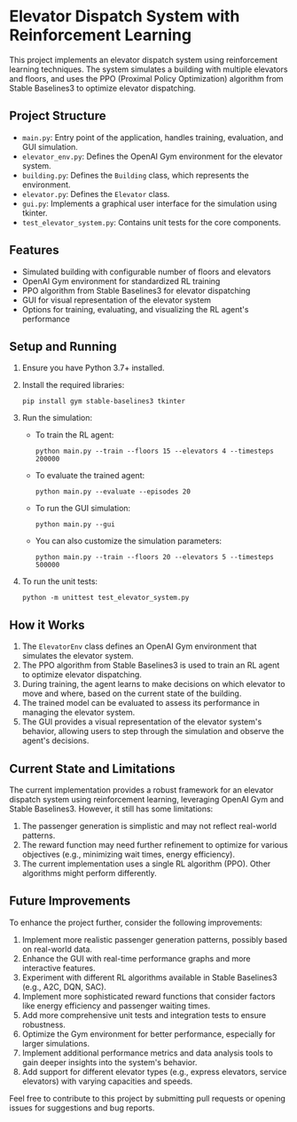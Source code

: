 # Elevator Dispatch System with Reinforcement Learning

This project implements an elevator dispatch system using reinforcement learning techniques. The system simulates a building with multiple elevators and floors, and uses the PPO (Proximal Policy Optimization) algorithm from Stable Baselines3 to optimize elevator dispatching.

## Project Structure

- `main.py`: Entry point of the application, handles training, evaluation, and GUI simulation.
- `elevator_env.py`: Defines the OpenAI Gym environment for the elevator system.
- `building.py`: Defines the `Building` class, which represents the environment.
- `elevator.py`: Defines the `Elevator` class.
- `gui.py`: Implements a graphical user interface for the simulation using tkinter.
- `test_elevator_system.py`: Contains unit tests for the core components.

## Features

- Simulated building with configurable number of floors and elevators
- OpenAI Gym environment for standardized RL training
- PPO algorithm from Stable Baselines3 for elevator dispatching
- GUI for visual representation of the elevator system
- Options for training, evaluating, and visualizing the RL agent's performance

## Setup and Running

1. Ensure you have Python 3.7+ installed.
2. Install the required libraries:
   ```
   pip install gym stable-baselines3 tkinter
   ```
3. Run the simulation:

   - To train the RL agent:
     ```
     python main.py --train --floors 15 --elevators 4 --timesteps 200000
     ```

   - To evaluate the trained agent:
     ```
     python main.py --evaluate --episodes 20
     ```

   - To run the GUI simulation:
     ```
     python main.py --gui
     ```

   - You can also customize the simulation parameters:
     ```
     python main.py --train --floors 20 --elevators 5 --timesteps 500000
     ```

4. To run the unit tests:
   ```
   python -m unittest test_elevator_system.py
   ```

## How it Works

1. The `ElevatorEnv` class defines an OpenAI Gym environment that simulates the elevator system.
2. The PPO algorithm from Stable Baselines3 is used to train an RL agent to optimize elevator dispatching.
3. During training, the agent learns to make decisions on which elevator to move and where, based on the current state of the building.
4. The trained model can be evaluated to assess its performance in managing the elevator system.
5. The GUI provides a visual representation of the elevator system's behavior, allowing users to step through the simulation and observe the agent's decisions.

## Current State and Limitations

The current implementation provides a robust framework for an elevator dispatch system using reinforcement learning, leveraging OpenAI Gym and Stable Baselines3. However, it still has some limitations:

1. The passenger generation is simplistic and may not reflect real-world patterns.
2. The reward function may need further refinement to optimize for various objectives (e.g., minimizing wait times, energy efficiency).
3. The current implementation uses a single RL algorithm (PPO). Other algorithms might perform differently.

## Future Improvements

To enhance the project further, consider the following improvements:

1. Implement more realistic passenger generation patterns, possibly based on real-world data.
2. Enhance the GUI with real-time performance graphs and more interactive features.
3. Experiment with different RL algorithms available in Stable Baselines3 (e.g., A2C, DQN, SAC).
4. Implement more sophisticated reward functions that consider factors like energy efficiency and passenger waiting times.
5. Add more comprehensive unit tests and integration tests to ensure robustness.
6. Optimize the Gym environment for better performance, especially for larger simulations.
7. Implement additional performance metrics and data analysis tools to gain deeper insights into the system's behavior.
8. Add support for different elevator types (e.g., express elevators, service elevators) with varying capacities and speeds.

Feel free to contribute to this project by submitting pull requests or opening issues for suggestions and bug reports.